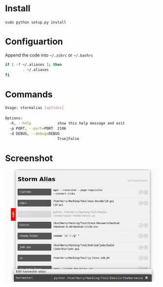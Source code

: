 # Install
`sudo python setup.py install`
# Configuartion
Append the code into `~/.zshrc` or `~/.bashrc` 
```bash
if [ -f ~/.aliases ]; then
        . ~/.aliases
fi
```
# Commands
```bash
Usage: stormalias [options]

Options:
  -h, --help            show this help message and exit
  -p PORT, --port=PORT  2106
  -d DEBUG, --debug=DEBUG
                        True|False
```

# Screenshot
![IMAGE](resources/screenshot.jpg)
